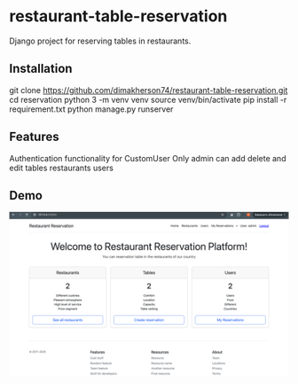 # restaurant-table-reservation

Django project for reserving tables in restaurants.

## Installation

git clone https://github.com/dimakherson74/restaurant-table-reservation.git
cd reservation
python 3 -m venv venv
source venv/bin/activate
pip install -r requirement.txt
python manage.py runserver

## Features

Authentication functionality for CustomUser
Only admin can add delete and edit tables restaurants users

## Demo

![Demo.png](Demo.png)